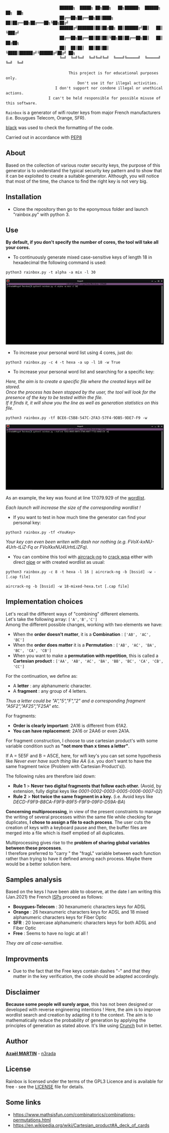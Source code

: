                            ██████╗  █████╗ ██╗███╗   ██╗██████╗  ██████╗ ██╗  ██╗
                            ██╔══██╗██╔══██╗██║████╗  ██║██╔══██╗██╔═══██╗╚██╗██╔╝
                            ██████╔╝███████║██║██╔██╗ ██║██████╔╝██║   ██║ ╚███╔╝ 
                            ██╔══██╗██╔══██║██║██║╚██╗██║██╔══██╗██║   ██║ ██╔██╗ 
                            ██║  ██║██║  ██║██║██║ ╚████║██████╔╝╚██████╔╝██╔╝ ██╗
                            ╚═╝  ╚═╝╚═╝  ╚═╝╚═╝╚═╝  ╚═══╝╚═════╝  ╚═════╝ ╚═╝  ╚═╝

                                This project is for educational purposes only.
                                    Don't use it for illegal activities.
                          I don't support nor condone illegal or unethical actions.
                       I can't be held responsible for possible misuse of this software.


`Rainbox` is a generator of wifi router keys from major French manufacturers (i.e. Bouygues Telecom, Orange, SFR).

[black](https://github.com/psf/black) was used to check the formatting of the code.

Carried out in accordance with [PEP8](https://www.python.org/dev/peps/pep-0008/)
## About
Based on the collection of various router security keys, the purpose of this generator is to understand the typical security key pattern and to show that it can be exploited to create a suitable generator. Although, you will notice that most of the time, the chance to find the right key is not very big. <br/>

## Installation
* Clone the repository then go to the eponymous folder and launch "rainbox.py" with python 3.

## Use
**By default, if you don't specify the number of cores, the tool will take all your cores.**

* To continuously generate mixed case-sensitive keys of length 18 in hexadecimal the following command is used: 
```
python3 rainbox.py -t alpha -a mix -l 30
```
<p align="center">
  <img src="ressources/images/generation.gif" alt="animated" />
</p>

* To increase your personal word list using 4 cores, just do:
```
python3 rainbox.py -c 4 -t hexa -a up -l 18 -w True
```
* To increase your personal word list and searching for a specific key: <br/>

*Here, the aim is to create a specific file where the created keys will be stored.<br/>
Once the process has been stopped by the user, the tool will look for the presence of the key to be tested within the file. <br/> 
If it finds it, it will show you the line as well as generation statistics on this file.<br/>*

```
python3 rainbox.py -tf BCE6-C5B8-547C-2FA3-57F4-9DB5-9DE7-F9 -w
```
<p align="center">
  <img src="ressources/images/finded_in_wordlist.gif" alt="animated" />
</p>

As an example, the key was found at line 17.079.929 of the [wordlist](ressources/files/wordlists/hexa/HEXA-up-False-30-keys.txt).

*Each launch will increase the size of the corresponding wordlist !*

* If you want to test in how much time the generator can find your personal key:
```
python3 rainbox.py -tf <YouKey>
```
*Your key can even been writen with dash nor nothing (e.g. FVoX-kxNU-4Urh-tLiZ-Fq or FVoXkxNU4UrhtLiZFq).*

* You can combine this tool with [aircrack-ng](https://github.com/aircrack-ng/aircrack-ng) to [crack wpa](https://www.aircrack-ng.org/doku.php?id=cracking_wpa) either with direct [pipe](https://en.wikipedia.org/wiki/Pipeline_(Unix)) or with created wordlist as usual:
```
python3 rainbox.py -c 8 -t hexa -l 16 | aircrack-ng -b [bssid] -w - [.cap file]
```
```
aircrack-ng -b [bssid] -w 18-mixed-hexa.txt [.cap file]
```
## Implementation choices

Let's recall the different ways of "combining" different elements. <br/>
Let's take the following array: `['A','B','C']`<br/>
Among the different possible changes, working with two elements we have:<br/>
* When the **order doesn't matter**, it is a **Combination** : `['AB', 'AC', 'BC']`
* When the **order does matter** it is a **Permutation** : `['AB', 'AC', 'BA', 'BC', 'CA', 'CB']`
* When you want to make a **permutation with repetition**, this is called a **Cartesian product** : `['AA', 'AB', 'AC', 'BA', 'BB', 'BC', 'CA', 'CB', 'CC']`

For the continuation, we define as:
* A **letter** : any alphanumeric character.
* A **fragment** : any group of 4 letters.

*Thus a letter could be "A","5","F","2" and a corresponding fragment "A5F2","AF25","F25A" etc.*

For fragments:
* **Order is clearly important**: 2A16 is different from 61A2. <br/>
* **You can have replacement**: 2A16 or 2AA6 or even 2A1A. <br/>

For fragment construction, I choose to use cartesian product's with some variable condition such as **"not more than x times a letter"**.<br/>

If A = 5E5F and B = A5CE, here, for wifi key's you can set some hypothesis like *Never ever have such thing like AA* (i.e. you don't want to have the same fragment twice (Problem with Cartesian Product's)).<br/>

The following rules are therefore laid down:
* **Rule 1** > **Never two digital fragments that follow each other.** (Avoid, by extension, fully digital keys like *0001-0002-0003-0005-0006-0007-02*)
* **Rule 2** > **Not twice the same fragment in a key.** (i.e. Avoid keys like *DECD-F9F9-B8CA-F9F9-89F5-F9F9-09F0-D59A-BA*)

**Concerning multiprocessing**, in view of the present constraints to manage the writing of several processes within the same file while checking for duplicates, **I chose to assign a file to each process**. The user cuts the creation of keys with a keyboard pause and then, the buffer files are merged into a file which is itself emptied of all duplicates.

Multiprocessing gives rise to the **problem of sharing global variables between these processes**. <br/>
I therefore preferred to "carry " the "fragL" variable between each function rather than trying to have it defined among each process. Maybe there would be a better solution here.

## Samples analysis
Based on the keys I have been able to observe, at the date I am writing this (Jan.2021) the French [ISPs](https://en.wikipedia.org/wiki/Internet_service_provider) proceed as follows:

* **Bouygues-Telecom** : 30 hexanumeric characters keys for ADSL 
* **Orange** : 26 hexanumeric characters keys for ADSL and 18 mixed alphanumeric characters keys for Fiber Optic
* **SFR** : 20 lowercase alphanumeric characters keys for both ADSL and Fiber Optic
* **Free** : Seems to have no logic at all !

*They are all case-sensitive.*

## Improvments 
* Due to the fact that the Free keys contain dashes "-" and that they matter in the key verification, the code should be adapted accordingly.

## Disclaimer
**Because some people will surely argue**, this has not been designed or developed with reverse engineering intentions ! Here, the aim is to improve wordlist search and creation by adapting it to the context. The aim is to mathematically reduce the probability of generation by applying the principles of generation as stated above.
It's like using [Crunch](https://tools.kali.org/password-attacks/crunch) but in better.

## Author 
**[Azaël MARTIN](https://www.linkedin.com/in/n3rada)** - [n3rada](https://github.com/n3rada)

## License
Rainbox is licensed under the terms of the GPL3 Licence and is available for free - see the [LICENSE](LICENSE) file for details.

## Some links
* https://www.mathsisfun.com/combinatorics/combinations-permutations.html
* https://en.wikipedia.org/wiki/Cartesian_product#A_deck_of_cards

